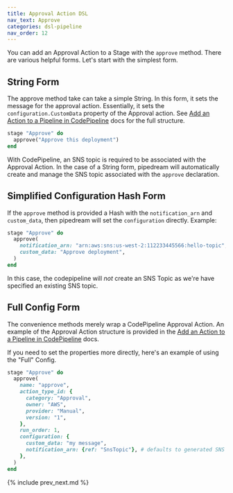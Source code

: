 ```yaml
---
title: Approval Action DSL
nav_text: Approve
categories: dsl-pipeline
nav_order: 12
---
```


You can add an Approval Action to a Stage with the `approve` method.  There are various helpful forms. Let's start with the simplest form.

## String Form

The approve method take can take a simple String. In this form, it sets the message for the approval action.  Essentially, it sets the `configuration.CustomData` property of the Approval action.  See [Add an Action to a Pipeline in CodePipeline](https://docs.aws.amazon.com/codepipeline/latest/userguide/approvals-action-add.html) docs for the full structure.

```ruby
stage "Approve" do
  approve("Approve this deployment")
end
```

With CodePipeline, an SNS topic is required to be associated with the Approval Action. In the case of a String form, pipedream will automatically create and manage the SNS topic associated with the `approve` declaration.

## Simplified Configuration Hash Form

If the `approve` method is provided a Hash with the `notification_arn` and `custom_data`, then pipedream will set the `configuration` directly. Example:

```ruby
stage "Approve" do
  approve(
    notification_arn: "arn:aws:sns:us-west-2:112233445566:hello-topic",
    custom_data: "Approve deployment",
  )
end
```

In this case, the codepipeline will *not* create an SNS Topic as we're have specified an existing SNS topic.

## Full Config Form

The convenience methods merely wrap a CodePipeline Approval Action.  An example of the Approval Action structure is provided in the [Add an Action to a Pipeline in CodePipeline](https://docs.aws.amazon.com/codepipeline/latest/userguide/approvals-action-add.html) docs.

If you need to set the properties more directly, here's an example of using the "Full" Config.

```ruby
stage "Approve" do
  approve(
    name: "approve",
    action_type_id: {
      category: "Approval",
      owner: "AWS",
      provider: "Manual",
      version: "1",
    },
    run_order: 1,
    configuration: {
      custom_data: "my message",
      notification_arn: {ref: "SnsTopic"}, # defaults to generated SNS topic
    },
  )
end
```

{% include prev_next.md %}